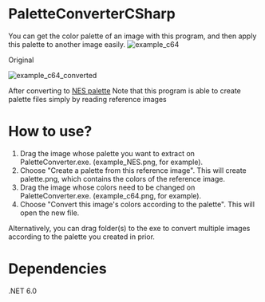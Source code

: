 # PaletteConverterCSharp
You can get the color palette of an image with this program, and then apply this palette to another image easily.
![example_c64](https://github.com/Gord10/PaletteConverterCSharp/assets/9501683/13839c71-6551-4c71-bdc7-29b4fa4f888a)

Original

![example_c64_converted](https://github.com/Gord10/PaletteConverterCSharp/assets/9501683/32dea220-5be6-426d-a74a-cd54e830c7ef)

After converting to [NES palette](https://en.wikipedia.org/wiki/File:NES_palette_sample_image.png)
Note that this program is able to create palette files simply by reading reference images

# How to use?
1. Drag the image whose palette you want to extract on PaletteConverter.exe. (example_NES.png, for example).
2. Choose "Create a palette from this reference image". This will create palette.png, which contains the colors of the reference image.
3. Drag the image whose colors need to be changed on PaletteConverter.exe. (example_c64.png, for example).
4. Choose "Convert this image's colors according to the palette". This will open the new file.

Alternatively, you can drag folder(s) to the exe to convert multiple images according to the palette you created in prior.

# Dependencies
.NET 6.0
